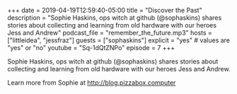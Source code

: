+++
date = 2019-04-19T12:59:40-05:00
title = "Discover the Past"
description = "Sophie Haskins, ops witch at github (@sophaskins) shares stories about collecting and learning from old hardware with our heroes Jess and Andrew"
podcast_file = "remember_the_future.mp3"
hosts = ["littleidea", "jessfraz"]
guests = ["sophaskins"]
explicit = "yes" # values are "yes" or "no"
youtube = "Sq-1dQtZNPo"
episode = 7
+++

Sophie Haskins, ops witch at github (@sophaskins) shares stories about collecting and
learning from old hardware with our heroes Jess and Andrew.

Learn more from Sophie at http://blog.pizzabox.computer
